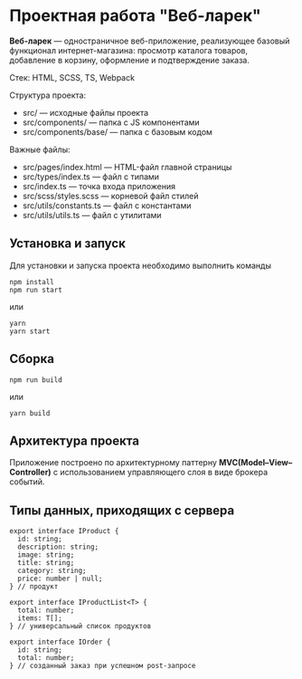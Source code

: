 # Проектная работа "Веб-ларек"
**Веб-ларек** — одностраничное веб-приложение, реализующее базовый функционал интернет-магазина: просмотр каталога товаров, добавление в корзину, оформление и подтверждение заказа.

Стек: HTML, SCSS, TS, Webpack

Структура проекта:
- src/ — исходные файлы проекта
- src/components/ — папка с JS компонентами
- src/components/base/ — папка с базовым кодом

Важные файлы:
- src/pages/index.html — HTML-файл главной страницы
- src/types/index.ts — файл с типами
- src/index.ts — точка входа приложения
- src/scss/styles.scss — корневой файл стилей
- src/utils/constants.ts — файл с константами
- src/utils/utils.ts — файл с утилитами

## Установка и запуск
Для установки и запуска проекта необходимо выполнить команды

```
npm install
npm run start
```

или

```
yarn
yarn start
```
## Сборка

```
npm run build
```

или

```
yarn build
```

## Архитектура проекта
Приложение построено по архитектурному паттерну **MVC(Model–View–Controller)** с использованием управляющего слоя в виде брокера событий.

## Типы данных, приходящих c сервера
```
export interface IProduct {
  id: string;
  description: string;
  image: string;
  title: string;
  category: string;
  price: number | null;
} // продукт

export interface IProductList<T> {
  total: number;
  items: T[];
} // универсальный список продуктов

export interface IOrder {
  id: string;
  total: number;
} // созданный заказ при успешном post-запросе
```



